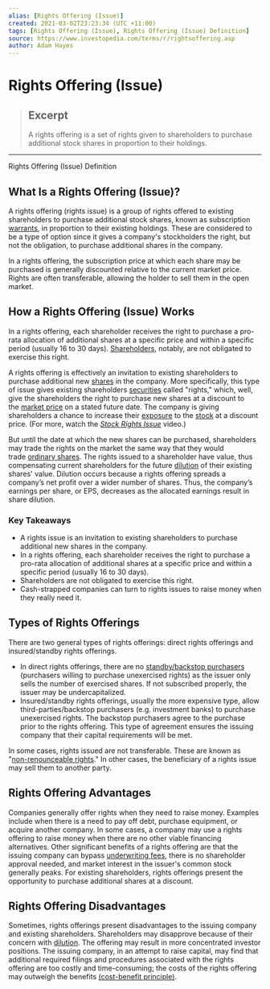 ```yaml
---
alias: [Rights Offering (Issue)]
created: 2021-03-02T23:23:34 (UTC +11:00)
tags: [Rights Offering (Issue), Rights Offering (Issue) Definition]
source: https://www.investopedia.com/terms/r/rightsoffering.asp
author: Adam Hayes
---
```


# Rights Offering (Issue)

> ## Excerpt
> A rights offering is a set of rights given to shareholders to purchase additional stock shares in proportion to their holdings.

---

Rights Offering (Issue) Definition
## What Is a Rights Offering (Issue)?

A rights offering (rights issue) is a group of rights offered to existing shareholders to purchase additional stock shares, known as subscription [warrants](https://www.investopedia.com/terms/w/warrant.asp), in proportion to their existing holdings. These are considered to be a type of option since it gives a company's stockholders the right, but not the obligation, to purchase additional shares in the company.

In a rights offering, the subscription price at which each share may be purchased is generally discounted relative to the current market price. Rights are often transferable, allowing the holder to sell them in the open market.

## How a Rights Offering (Issue) Works

In a rights offering, each shareholder receives the right to purchase a pro-rata allocation of additional shares at a specific price and within a specific period (usually 16 to 30 days). [Shareholders](https://www.investopedia.com/terms/s/shareholder.asp), notably, are not obligated to exercise this right. 

A rights offering is effectively an invitation to existing shareholders to purchase additional new [shares](https://www.investopedia.com/terms/s/shares.asp) in the company. More specifically, this type of issue gives existing shareholders [securities](https://www.investopedia.com/terms/s/security.asp) called "rights," which, well, give the shareholders the right to purchase new shares at a discount to the [market price](https://www.investopedia.com/terms/m/market-price.asp) on a stated future date. The company is giving shareholders a chance to increase their [exposure](https://www.investopedia.com/terms/m/marketexposure.asp) to the [stock](https://www.investopedia.com/terms/s/stock.asp) at a discount price. (For more, watch the [_Stock Rights Issue_](https://www.investopedia.com/video/play/stock-rights-issue/) video.)

But until the date at which the new shares can be purchased, shareholders may trade the rights on the market the same way that they would trade [ordinary shares](https://www.investopedia.com/terms/o/ordinaryshares.asp). The rights issued to a shareholder have value, thus compensating current shareholders for the future [dilution](https://www.investopedia.com/terms/d/dilution.asp) of their existing shares' value. Dilution occurs because a rights offering spreads a company’s net profit over a wider number of shares. Thus, the company’s earnings per share, or EPS, decreases as the allocated earnings result in share dilution.

### Key Takeaways

-   A rights issue is an invitation to existing shareholders to purchase additional new shares in the company.
-   In a rights offering, each shareholder receives the right to purchase a pro-rata allocation of additional shares at a specific price and within a specific period (usually 16 to 30 days).
-   Shareholders are not obligated to exercise this right. 
-   Cash-strapped companies can turn to rights issues to raise money when they really need it.

## Types of Rights Offerings

There are two general types of rights offerings: direct rights offerings and insured/standby rights offerings. 

-   In direct rights offerings, there are no [standby/backstop purchasers](https://www.investopedia.com/terms/b/backstop_purchaser.asp) (purchasers willing to purchase unexercised rights) as the issuer only sells the number of exercised shares. If not subscribed properly, the issuer may be undercapitalized. 
-   Insured/standby rights offerings, usually the more expensive type, allow third-parties/backstop purchasers (e.g. investment banks) to purchase unexercised rights. The backstop purchasers agree to the purchase prior to the rights offering. This type of agreement ensures the issuing company that their capital requirements will be met. 

In some cases, rights issued are not transferable. These are known as "[non-renounceable rights](https://www.investopedia.com/terms/n/nonrenounceablerights.asp)." In other cases, the beneficiary of a rights issue may sell them to another party.

## Rights Offering Advantages

Companies generally offer rights when they need to raise money. Examples include when there is a need to pay off debt, purchase equipment, or acquire another company. In some cases, a company may use a rights offering to raise money when there are no other viable financing alternatives. Other significant benefits of a rights offering are that the issuing company can bypass [underwriting fees](https://www.investopedia.com/terms/u/underwriting-fees.asp), there is no shareholder approval needed, and market interest in the issuer's common stock generally peaks. For existing shareholders, rights offerings present the opportunity to purchase additional shares at a discount.

## Rights Offering Disadvantages

Sometimes, rights offerings present disadvantages to the issuing company and existing shareholders. Shareholders may disapprove because of their concern with [dilution](https://www.investopedia.com/terms/d/dilution.asp). The offering may result in more concentrated investor positions. The issuing company, in an attempt to raise capital, may find that additional required filings and procedures associated with the rights offering are too costly and time-consuming; the costs of the rights offering may outweigh the benefits [(cost-benefit principle)](https://www.investopedia.com/terms/c/cost-benefitanalysis.asp).
